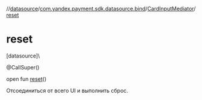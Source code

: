 //[datasource](../../../index.md)/[com.yandex.payment.sdk.datasource.bind](../index.md)/[CardInputMediator](index.md)/[reset](reset.md)

# reset

[datasource]\

@CallSuper()

open fun [reset](reset.md)()

Отсоединиться от всего UI и выполнить сброс.

